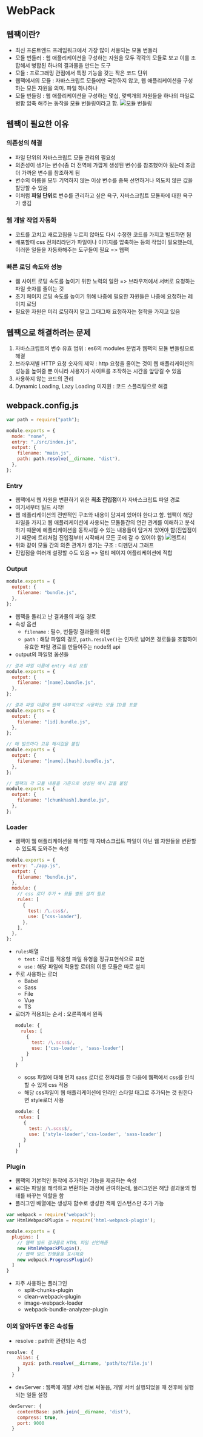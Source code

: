 # WebPack

## 웹팩이란?

- 최신 프론트엔드 프레임워크에서 가장 많이 서용되는 모듈 번들러
- 모듈 번들러 : 웹 애플리케이션을 구성하는 자원을 모두 각각의 모듈로 보고 이를 조합해서 병합된 하나의 결과물을 만드는 도구
- 모듈 : 프로그래밍 관점에서 특정 기능을 갖는 작은 코드 단위
- 웹팩에서의 모듈 : 자바스크립트 모듈에만 국한하지 않고, 웹 애플리케이션을 구성하는 모든 자원을 의미. 파일 하나하나
- 모듈 번들링 : 웹 애플리케이션을 구성하는 몇십, 몇백개의 자원들을 하나의 파일로 병합 압축 해주는 동작을 모듈 번들링이라고 함.
  ![모듈 번들링](https://joshua1988.github.io/webpack-guide/assets/img/webpack-bundling.e79747a1.png)

## 웹팩이 필요한 이유

### 의존성의 해결

- 파일 단위의 자바스크립트 모듈 관리의 필요성
- 의존성이 생기는 변수(좀 더 전역에 가깝게 생성된 변수)를 참조했어야 됬는데 조금더 가까운 변수를 참조하게 됨
- 변수의 이름을 모두 기억하지 않는 이상 변수를 중복 선언하거나 의도치 않은 값을 할당할 수 있음
- 이처럼 **파일 단위**로 변수를 관리하고 싶은 욕구, 자바스크립트 모듈화에 대한 욕구가 생김

### 웹 개발 작업 자동화

- 코드를 고치고 새로고침을 누르지 않아도 다시 수정한 코드를 가지고 빌드하면 됨
- 배포할때 css 전처리라던가 파일이나 이미지를 압축하는 등의 작업이 필요했는데, 이러한 일들을 자동화해주는 도구들이 필요 => 웹팩

### 빠른 로딩 속도와 성능

- 웹 사이트 로딩 속도를 높이기 위한 노력의 일환 => 브라우저에서 서버로 요청하는 파일 숫자를 줄이는 것
- 초기 페이지 로딩 속도를 높이기 위해 나중에 필요한 자원들은 나중에 요청하는 레이지 로딩
- 필요한 자원은 미리 로딩하지 말고 그때그때 요청하자는 철학을 가지고 있음

## 웹팩으로 해결하려는 문제

1. 자바스크립트의 변수 유효 범위 : es6의 modules 문법과 웹팩의 모듈 번들링으로 해결
2. 브라우저별 HTTP 요청 숫자의 제약 : http 요청을 줄이는 것이 웹 애플리케이션의 성능을 높여줄 뿐 아니라 사용자가 사이트를 조작하는 시간을 앞당길 수 있음
3. 사용하지 않는 코드의 관리
4. Dynamic Loading, Lazy Loading 미지원 : 코드 스플리팅으로 해결

## webpack.config.js

```js
var path = require("path");

module.exports = {
  mode: "none",
  entry: "./src/index.js",
  output: {
    filename: "main.js",
    path: path.resolve(__dirname, "dist"),
  },
};
```

### Entry

- 웹팩에서 웹 자원을 변환하기 위한 **최초 진입점**이자 자바스크립트 파일 경로
- 여기서부터 빌드 시작!
- 웹 에플리케이션의 전반적인 구조와 내용이 담겨져 있어야 한다고 함. 웹팩이 해당 파일을 가지고 웹 애플리케이션에 사용되는 모듈들간의 연관 관계를 이해하고 분석하기 때문에 에플리케이션을 동작시킬 수 있는 내용들이 담겨져 있어야 함(진입점이기 때문에 트리처럼 진입점부터 시작해서 모든 곳에 갈 수 있어야 함)
  ![엔트리](https://joshua1988.github.io/webpack-guide/assets/img/webpack-entry.90e26197.png)
- 위와 같이 모듈 간의 의존 관계가 생기는 구조 : 디펜던시 그래프
- 진입점을 여러개 설정할 수도 있음 => 멀티 페이지 어플리케이션에 적합

### Output

```js
module.exports = {
  output: {
    filename: "bundle.js",
  },
};
```

- 웹팩을 돌리고 난 결과물의 파일 경로
- 속성 옵션
  - `filename` : 필수, 번들링 결과물의 이름
  - `path` : 해당 파일의 경로, `path.resolve()`는 인자로 넘어온 경로들을 조합하여 유효한 파일 경로를 만들어주는 node의 api
- output의 파일명 옵션들

```js
// 결과 파일 이름에 entry 속성 포함
module.exports = {
  output: {
    filename: "[name].bundle.js",
  },
};

// 결과 파일 이름에 웹팩 내부적으로 사용하는 모듈 ID를 포함
module.exports = {
  output: {
    filename: "[id].bundle.js",
  },
};

// 매 빌드마다 고유 해시값을 붙임
module.exports = {
  output: {
    filename: "[name].[hash].bundle.js",
  },
};

// 웹팩의 각 모듈 내용을 기준으로 생성된 해시 값을 붙임
module.exports = {
  output: {
    filename: "[chunkhash].bundle.js",
  },
};
```

### Loader

- 웹팩이 웹 애플리케이션을 해석할 때 자바스크립트 파일이 아닌 웹 자원들을 변환할수 있도록 도와주는 속성

```js
module.exports = {
  entry: "./app.js",
  output: {
    filename: "bundle.js",
  },
  module: {
    // css 로더 추가 + 모듈 별도 설치 필요
    rules: [
      {
        test: /\.css$/,
        use: ["css-loader"],
      },
    ],
  },
};
```

- `rules`배열
  - `test` : 로더를 적용할 파일 유형을 정규표현식으로 표현
  - `use` : 해당 파일에 적용할 로더의 이름 모듈은 따로 설치
- 주로 사용하는 로더 
  - Babel 
  - Sass
  - File
  - Vue
  - TS
- 로더가 적용되는 순서 : 오른쪽에서 왼쪽
  ```js
  module: {
    rules: [
      {
        test: /\.scss$/,
        use: ['css-loader', 'sass-loader']
      }
    ]
  }
  ```
  - scss 파일에 대해 먼저 sass 로더로 전처리를 한 다음에 웹팩에서 css를 인식할 수 있게 css 적용
  - 해당 css파일이 웹 애플리케이션에 인라인 스타일 태그로 추가되는 것 원한다면 style로더 사용
   ```js
  module: {
    rules: [
      {
        test: /\.scss$/,
        use: ['style-loader','css-loader', 'sass-loader']
      }
    ]
  }
  ```
### Plugin
- 웹팩의 기본적인 동작에 추가적인 기능을 제공하는 속성
- 로더는 파일을 해석하고 변환하는 과정에 관여하는데, 플러그인은 해당 결과물의 형태를 바꾸는 역할을 함
- 플러그인 배열에는 생성자 함수로 생성한 객체 인스턴스만 추가 가능
```js
var webpack = require('webpack');
var HtmlWebpackPlugin = require('html-webpack-plugin');

module.exports = {
  plugins: [
    // 웹팩 빌드 결과물로 HTML 파일 선언해줌
    new HtmlWebpackPlugin(),
    // 웹팩 빌드 진행율을 표시해줌
    new webpack.ProgressPlugin()
  ]
}
```
- 자주 사용하는 플러그인
  - split-chunks-plugin
  - clean-webpack-plugin
  - image-webpack-loader
  - webpack-bundle-analyzer-plugin

### 이외 알아두면 좋은 속성들
- resolve : path와 관련되는 속성
```js
resolve: {
    alias: {
      xyz$: path.resolve(__dirname, 'path/to/file.js')
    }
  }
```
- devServer : 웹팩에 개발 서버 정보 써놓음, 개발 서버 실행되었을 때 전후에 실행되는 일들 설정
```js
 devServer: {
    contentBase: path.join(__dirname, 'dist'),
    compress: true,
    port: 9000
  }
```


